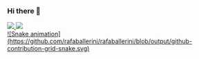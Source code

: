 ### Hi there 👋
<div>
  <a href="https://github.com/Gabriel-Meeseeks">
  <img height="150em" src="https://github-readme-stats.vercel.app/api?username=Gabriel-Meeseeks&show_icons=true&theme=dark&include_all_commits=true&count_private=true"/>
  <img height="150em" src="https://github-readme-stats.vercel.app/api/top-langs/?username=Gabriel-Meeseeks&layout=compact&langs_count=7&theme=dark"/>
</div>
  ![Snake animation](https://github.com/rafaballerini/rafaballerini/blob/output/github-contribution-grid-snake.svg)

